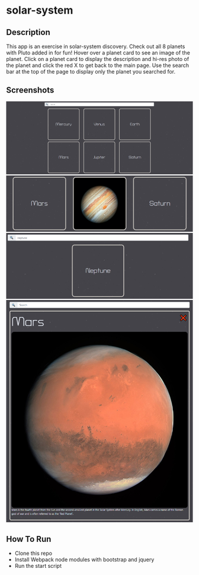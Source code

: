 # solar-system

## Description
 This app is an exercise in solar-system discovery. Check out all 8 planets with Pluto added in for fun! Hover over a planet card to see an image of the planet. Click on a planet card to display the description and hi-res photo of the planet and click the red X to get back to the main page. Use the search bar at the top of the page to display only the planet you searched for.

## Screenshots
![main-view](https://raw.githubusercontent.com/ivannio/solar-system/master/screenshots/solar-main-view.png)
![hover](https://raw.githubusercontent.com/ivannio/solar-system/master/screenshots/solar-hovered.png)
![search-view](https://raw.githubusercontent.com/ivannio/solar-system/master/screenshots/solar-search-view.png)
![full-planet-view](https://raw.githubusercontent.com/ivannio/solar-system/master/screenshots/solar-large-view.png)

## How To Run
* Clone this repo
* Install Webpack node modules with bootstrap and jquery
* Run the start script